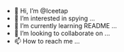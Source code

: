 - 👋 Hi, I’m @Iceetap
- 👀 I’m interested in spying ...
- 🌱 I’m currently learning README ...
- 💞️ I’m looking to collaborate on ...
- 📫 How to reach me ...

<!---
Iceetap/Iceetap is a ✨ special ✨ repository because its `README.md` (this file) appears on your GitHub profile.
You can click the Preview link to take a look at your changes.
--->
